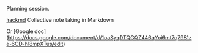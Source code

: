 Planning session.

[hackmd](
https://hackmd.io/CwQwHAzAZgnFCsBaeBGAplRwBGAGCiMAxiiogOwBMAJmiNvSDDNkA===#)
Collective note taking in Markdown

Or
[Google doc] 
(https://docs.google.com/document/d/1oaSyqDTQGQZ446qYoi6mt7q7981ze-6CD-hl8mpXTus/edit)



